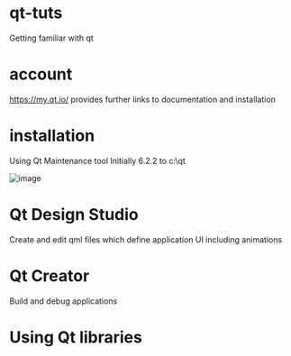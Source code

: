 # qt-tuts
Getting familiar with qt
# account
https://my.qt.io/ provides further links to documentation and installation
# installation
Using Qt Maintenance tool
Initially 6.2.2 to c:\qt

![image](https://github.com/simo-11/qt-tuts/assets/1210784/b1fab852-d74a-4625-9627-8e2627ff0a49)

# Qt Design Studio
Create and edit qml files which define application UI including animations

# Qt Creator
Build and debug applications

# Using Qt libraries

